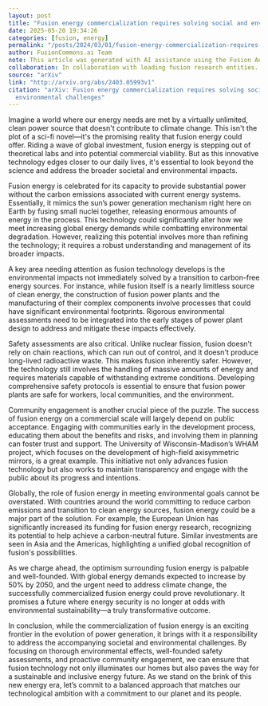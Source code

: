 ```yaml
---
layout: post
title: "Fusion energy commercialization requires solving social and environmental challenges"
date: 2025-05-20 19:34:26
categories: [fusion, energy]
permalink: "/posts/2024/03/01/fusion-energy-commercialization-requires-solving-social-and-environmental-challenges/"
author: FusionCommons.ai Team
note: This article was generated with AI assistance using the Fusion Authority Engine, developed by Travis Frye.
collaboration: In collaboration with leading fusion research entities.
source: "arXiv"
link: "http://arxiv.org/abs/2403.05993v1"
citation: "arXiv: Fusion energy commercialization requires solving social and
  environmental challenges"
---
```


Imagine a world where our energy needs are met by a virtually unlimited, clean power source that doesn't contribute to climate change. This isn't the plot of a sci-fi novel—it's the promising reality that fusion energy could offer. Riding a wave of global investment, fusion energy is stepping out of theoretical labs and into potential commercial viability. But as this innovative technology edges closer to our daily lives, it's essential to look beyond the science and address the broader societal and environmental impacts.

Fusion energy is celebrated for its capacity to provide substantial power without the carbon emissions associated with current energy systems. Essentially, it mimics the sun’s power generation mechanism right here on Earth by fusing small nuclei together, releasing enormous amounts of energy in the process. This technology could significantly alter how we meet increasing global energy demands while combatting environmental degradation. However, realizing this potential involves more than refining the technology; it requires a robust understanding and management of its broader impacts.

A key area needing attention as fusion technology develops is the environmental impacts not immediately solved by a transition to carbon-free energy sources. For instance, while fusion itself is a nearly limitless source of clean energy, the construction of fusion power plants and the manufacturing of their complex components involve processes that could have significant environmental footprints. Rigorous environmental assessments need to be integrated into the early stages of power plant design to address and mitigate these impacts effectively.

Safety assessments are also critical. Unlike nuclear fission, fusion doesn't rely on chain reactions, which can run out of control, and it doesn't produce long-lived radioactive waste. This makes fusion inherently safer. However, the technology still involves the handling of massive amounts of energy and requires materials capable of withstanding extreme conditions. Developing comprehensive safety protocols is essential to ensure that fusion power plants are safe for workers, local communities, and the environment.

Community engagement is another crucial piece of the puzzle. The success of fusion energy on a commercial scale will largely depend on public acceptance. Engaging with communities early in the development process, educating them about the benefits and risks, and involving them in planning can foster trust and support. The University of Wisconsin-Madison’s WHAM project, which focuses on the development of high-field axisymmetric mirrors, is a great example. This initiative not only advances fusion technology but also works to maintain transparency and engage with the public about its progress and intentions.

Globally, the role of fusion energy in meeting environmental goals cannot be overstated. With countries around the world committing to reduce carbon emissions and transition to clean energy sources, fusion energy could be a major part of the solution. For example, the European Union has significantly increased its funding for fusion energy research, recognizing its potential to help achieve a carbon-neutral future. Similar investments are seen in Asia and the Americas, highlighting a unified global recognition of fusion's possibilities.

As we charge ahead, the optimism surrounding fusion energy is palpable and well-founded. With global energy demands expected to increase by 50% by 2050, and the urgent need to address climate change, the successfully commercialized fusion energy could prove revolutionary. It promises a future where energy security is no longer at odds with environmental sustainability—a truly transformative outcome.

In conclusion, while the commercialization of fusion energy is an exciting frontier in the evolution of power generation, it brings with it a responsibility to address the accompanying societal and environmental challenges. By focusing on thorough environmental effects, well-founded safety assessments, and proactive community engagement, we can ensure that fusion technology not only illuminates our homes but also paves the way for a sustainable and inclusive energy future. As we stand on the brink of this new energy era, let’s commit to a balanced approach that matches our technological ambition with a commitment to our planet and its people.
